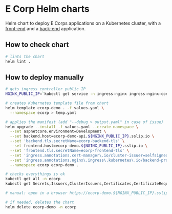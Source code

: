 # E Corp Helm charts

Helm chart to deploy E Corps applications on a Kubernetes cluster, with a [front-end](https://github.com/devpro/ecorp-frontend-demo) and a [back-end](https://github.com/devpro/ecorp-backend-demo) application.

## How to check chart

```bash
# lints the chart
helm lint .
```

## How to deploy manually

```bash
# gets ingress controller public IP
NGINX_PUBLIC_IP=`kubectl get service -n ingress-nginx ingress-nginx-controller --output jsonpath='{.status.loadBalancer.ingress[0].ip}'`

# creates Kubernetes template file from chart
helm template ecorp-demo . -f values.yaml \
  --namespace ecorp > temp.yaml

# applies the manifest (add "--debug > output.yaml" in case of issue)
helm upgrade --install -f values.yaml --create-namespace \
  --set aspnetcore.environment=Development \
  --set backend.host=ecorp-demo-api.${NGINX_PUBLIC_IP}.sslip.io \
  --set 'backend.tls.secretName=ecorp-backend-tls' \
  --set frontend.host=ecorp-demo.${NGINX_PUBLIC_IP}.sslip.io \
  --set 'frontend.tls.secretName=ecorp-frontend-tls' \
  --set 'ingress.annotations.cert-manager\.io/cluster-issuer=selfsigned-cluster-issuer' \
  --set 'ingress.annotations.nginx\.ingress\.kubernetes\.io/backend-protocol="HTTPS"' \
  --namespace ecorp ecorp-demo .

# checks everythings is ok
kubectl get all -n ecorp
kubectl get Secrets,Issuers,ClusterIssuers,Certificates,CertificateRequests,Orders,Challenges -n ecorp

# manual: open in a browser https://ecorp-demo.${NGINX_PUBLIC_IP}.sslip.io and https://ecorp-demo-api.${NGINX_PUBLIC_IP}.sslip.io/swagger

# if needed, deletes the chart
helm delete ecorp-demo -n ecorp
```

